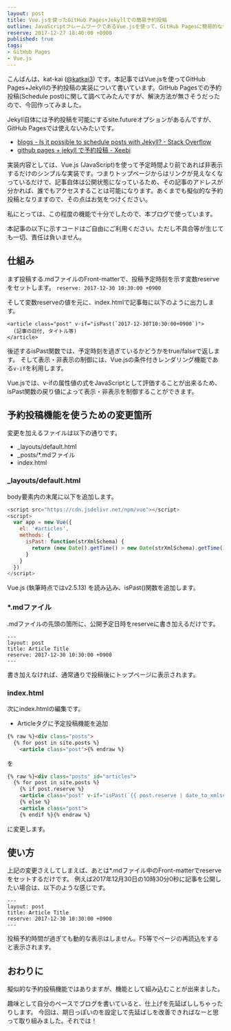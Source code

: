 ```yaml
---
layout: post
title: Vue.jsを使ったGitHub Pages+Jekyllでの簡易予約投稿
outline: JavaScriptフレームワークであるVue.jsを使って、GitHub Pagesに簡易的な予約投稿機能を実装しました。単に予約時刻以前であれば、トップページからのリンクを非表示にしているだけなので擬似的な予約投稿となります。
reserve: 2017-12-27 18:40:00 +0900
published: true
tags: 
- GitHub Pages
- Vue.js
---
```

こんばんは、kat-kai ([@katkai3](https://twitter.com/katkai3)) です。本記事ではVue.jsを使ってGitHub Pages+Jekyllの予約投稿の実装について書いています。GitHub Pagesでの予約投稿(Schedule post)に関して調べてみたんですが、解決方法が無さそうだったので、今回作ってみました。

Jekyll自体には予約投稿を可能にするsite.futureオプションがあるんですが、GitHub Pagesでは使えないみたいです。
- [blogs - Is it possible to schedule posts with Jekyll? - Stack Overflow](https://stackoverflow.com/questions/4923867/is-it-possible-to-schedule-posts-with-jekyll)
- [github pages + jekyll で予約投稿 - Xeebi](https://lesguillemets.github.io/blog/2014/06/26/jekyll-future.html)

実装内容としては、Vue.js (JavaScript)を使って予定時間より前であれば非表示するだけのシンプルな実装です。つまりトップページからはリンクが見えなくなっているだけで、記事自体は公開状態になっているため、その記事のアドレスが分かれば、誰でもアクセスすることは可能になります。あくまでも擬似的な予約投稿となりますので、その点はお気をつけください。

私にとっては、この程度の機能で十分でしたので、本ブログで使っています。

本記事の以下に示すコードはご自由にご利用ください。ただし不具合等が生じても一切、責任は負いません。

## 仕組み
まず投稿する.mdファイルのFront-matterで、投稿予定時刻を示す変数reserveをセットします。
```reserve: 2017-12-30 10:30:00 +0900```

そして変数reserveの値を元に、index.htmlで記事毎に以下のように出力します。
```
<article class="post" v-if="isPast(`2017-12-30T10:30:00+0900`)">
  (記事の日付, タイトル等)
</article>
```
後述するisPast関数では、予定時刻を過ぎているかどうかをtrue/falseで返します。
そして表示・非表示の制御には、Vue.jsの条件付きレンダリング機能である```v-if```を利用します。

Vue.jsでは、v-ifの属性値の式をJavaScriptとして評価することが出来るため、
isPast関数の戻り値によって表示・非表示を制御することができます。


## 予約投稿機能を使うための変更箇所
変更を加えるファイルは以下の通りです。
- _layouts/default.html
- _posts/*.mdファイル
- index.html

### _layouts/default.html  

body要素内の末尾に以下を追加します。  
```javascript
<script src="https://cdn.jsdelivr.net/npm/vue"></script>
<script>
  var app = new Vue({
    el: '#articles',
    methods: {
      isPast: function(strXmlSchema) {
        return (new Date().getTime() > new Date(strXmlSchema).getTime());
      }
    }
  })
</script>
```
Vue.js (執筆時点ではv2.5.13) を読み込み、isPast()関数を追加します。


### *.mdファイル
.mdファイルの先頭の箇所に、公開予定日時をreserveに書き加えるだけです。
```
---
layout: post
title: Article Title
reserve: 2017-12-30 10:30:00 +0900
---
```
書き加えなければ、通常通りで投稿後にトップページに表示されます。

### index.html
次にindex.htmlの編集です。

- Articleタグに予定投稿機能を追加  
```html
{% raw %}<div class="posts">
  {% for post in site.posts %}
    <article class="post">{% endraw %}
```
を  
```html
{% raw %}<div class="posts" id="articles">
  {% for post in site.posts %}
    {% if post.reserve %}
    <article class="post" v-if="isPast(`{{ post.reserve | date_to_xmlschema }}`)">
    {% else %}
    <article class="post">
    {% endif %}{% endraw %}
```
に変更します。

## 使い方

上記の変更さえしてしまえば、あとは*.mdファイル中のFront-matterでreserveをセットするだけです。
例えば2017年12月30日の10時30分0秒に記事を公開したい場合は、以下のような感じです。

```
---
layout: post
title: Article Title
reserve: 2017-12-30 10:30:00 +0900
---
```
投稿予約時間が過ぎても動的な表示はしません。F5等でページの再読込をすると表示されます。


## おわりに
擬似的な予約投稿機能ではありますが、機能として組み込むことが出来ました。

趣味として自分のペースでブログを書いていると、仕上げを先延ばししちゃったりします。
今回は、期日っぽいのを設定して先延ばしを改善できればなーと思って取り組みました。それでは！
